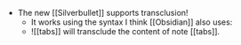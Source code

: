 - The new [[Silverbullet]] supports transclusion!
  - It works using the syntax I think [[Obsidian]] also uses:
  - ![[tabs]] will transclude the content of note [[tabs]].
  
   